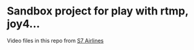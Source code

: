 # Sandbox project for play with rtmp, joy4...

Video files in this repo from [S7 Airlines](https://www.youtube.com/user/S7Group)
